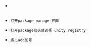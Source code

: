##

* []("https://docs.unity3d.com/2021.3/Documentation/Manual/upm-ui-quick.html")

* `打开package manager界面`
* `打开package箭头处选择 unity registry`

* `点击add加号`

